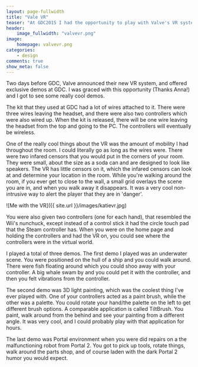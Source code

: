 ```yaml
---
layout: page-fullwidth
title: "Vale VR"
teaser: "At GDC2015 I had the opportunity to play with Valve's VR system."
header:
    image_fullwidth: "valvevr.png"
image:
    homepage: valvevr.png
categories:
    - design
comments: true
show_meta: false
---
```


Two days before GDC, Valve announced their new VR system, and offered exclusive demos at GDC. I was graced with this opportunity (Thanks Anna!) and I got to see some really cool demos.

The kit that they used at GDC had a lot of wires attached to it. There were three wires leaving the headset, and there were also two controllers which were also wired up. When the kit is released, there will be one wire leaving the headset from the top and going to the PC. The controllers will eventually be wireless. 

One of the really cool things about the VR was the amount of mobility I had throughout the room. I could literally go as long as the wires were. There were two infared censors that you would put in the corners of your room. They were small, about the size as a soda can and are designed to look like speakers. The VR has little censors on it, which the infared censors can look at and determine your location in the room. While you're walking around the room, if you ever get to close to the wall, a small grid overlays the scene you are in, and when you walk away it disappears. It was a very cool non-intrusive way to alert the player that they are in 'danger'.

![Me with the VR]({{ site.url }}/images/katievr.jpg)

You were also given two controllers (one for each hand), that resembled the Wii's nunchuck, except instead of a control stick it had the circle touch pad that the Steam controller has. When you were on the home page and holding the controllers and had the VR on, you could see where the controllers were in the virtual world. 

I played a total of three demos. The first demo I played was an underwater scene. You were positioned on the hull of a ship and you could walk around. There were fish floating around which you could shoo away with your controller. A big whale swam by and you could pet it with the controller, and then you felt vibrations from the controller. 

The second demo was 3D light painting, which was the coolest thing I've ever played with. One of your controllers acted as a paint brush, while the other was a palette. You could rotate your hand/the palette on the left to get different brush options. A comparable application is called TiltBrush. You paint, walk around from the behind and see your painting from a different angle. It was very cool, and I could probably play with that application for hours.

The last demo was Portal environment when you were did repairs on a the malfunctioning robot from Portal 2. You got to pick up tools, rotate things, walk around the parts shop, and of course laden with the dark Portal 2 humor you would expect. 






